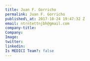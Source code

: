 ```yaml
---
title: Juan F. Gorricho
permalink: Juan F. Gorricho
published\_at: 2017-10-24 19:47:32 Z
email: ntrntettnjbh@gmail.com
company-title: 
Company: 
Image: 
twitter: 
linkedin: 
Is MEDICI Team?: false
---
```


